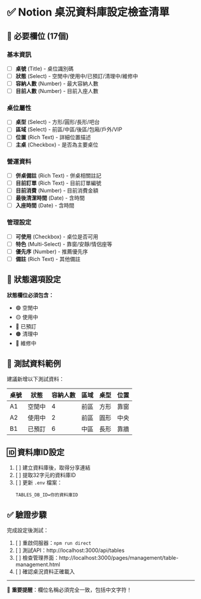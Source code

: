 # ✅ Notion 桌況資料庫設定檢查清單

## 🎯 必要欄位 (17個)

### 基本資訊
- [ ] **桌號** (Title) - 桌位識別碼
- [ ] **狀態** (Select) - 空閒中/使用中/已預訂/清理中/維修中
- [ ] **容納人數** (Number) - 最大容納人數
- [ ] **目前人數** (Number) - 目前入座人數

### 桌位屬性  
- [ ] **桌型** (Select) - 方形/圓形/長形/吧台
- [ ] **區域** (Select) - 前區/中區/後區/包廂/戶外/VIP
- [ ] **位置** (Rich Text) - 詳細位置描述
- [ ] **主桌** (Checkbox) - 是否為主要桌位

### 營運資料
- [ ] **併桌備註** (Rich Text) - 併桌相關註記
- [ ] **目前訂單** (Rich Text) - 目前訂單編號  
- [ ] **目前消費** (Number) - 目前消費金額
- [ ] **最後清潔時間** (Date) - 含時間
- [ ] **入座時間** (Date) - 含時間

### 管理設定
- [ ] **可使用** (Checkbox) - 桌位是否可用
- [ ] **特色** (Multi-Select) - 靠窗/安靜/情侶座等
- [ ] **優先序** (Number) - 推薦優先序
- [ ] **備註** (Rich Text) - 其他備註

## 🔧 狀態選項設定

**狀態欄位必須包含：**
- 🟢 空閒中
- 🟡 使用中  
- 🔵 已預訂
- 🟠 清理中
- 🔴 維修中

## 📝 測試資料範例

建議新增以下測試資料：

| 桌號 | 狀態 | 容納人數 | 區域 | 桌型 | 位置 |
|------|------|----------|------|------|------|
| A1 | 空閒中 | 4 | 前區 | 方形 | 靠窗 |
| A2 | 使用中 | 2 | 前區 | 圓形 | 中央 |
| B1 | 已預訂 | 6 | 中區 | 長形 | 靠牆 |

## 🆔 資料庫ID設定

1. [ ] 建立資料庫後，取得分享連結
2. [ ] 提取32字元的資料庫ID  
3. [ ] 更新 `.env` 檔案：
   ```
   TABLES_DB_ID=你的資料庫ID
   ```

## ✅ 驗證步驟

完成設定後測試：
1. [ ] 重啟伺服器：`npm run direct`
2. [ ] 測試API：http://localhost:3000/api/tables
3. [ ] 檢查管理界面：http://localhost:3000/pages/management/table-management.html
4. [ ] 確認桌況資料正確載入

---

🎯 **重要提醒**：欄位名稱必須完全一致，包括中文字符！
